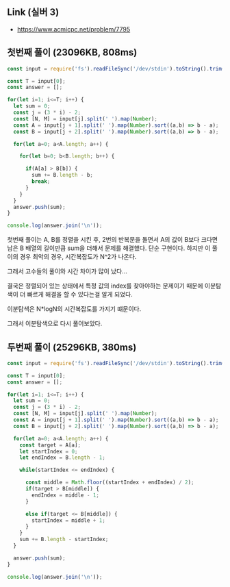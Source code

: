 ## Link (실버 3)           

- https://www.acmicpc.net/problem/7795  

## 첫번째 풀이 (23096KB, 808ms)        

```javascript
const input = require('fs').readFileSync('/dev/stdin').toString().trim().split('\n');

const T = input[0];
const answer = [];

for(let i=1; i<=T; i++) {
  let sum = 0;
  const j = (3 * i) - 2;
  const [N, M] = input[j].split(' ').map(Number);
  const A = input[j + 1].split(' ').map(Number).sort((a,b) => b - a);
  const B = input[j + 2].split(' ').map(Number).sort((a,b) => b - a);

  for(let a=0; a<A.length; a++) {

    for(let b=0; b<B.length; b++) {

      if(A[a] > B[b]) {
        sum += B.length - b;
        break;
      }
    }
  }
  answer.push(sum);
}

console.log(answer.join('\n'));
```


첫번째 풀이는 A, B를 정렬을 시킨 후, 2번의 반복문을 돌면서 A의 값이 B보다 크다면 남은 B 배열의 길이만큼 sum을 더해서 문제를 해결했다. 단순 구현이다. 하지만 이 풀이의 경우 최악의 경우, 시간복잡도가 N^2가 나온다.

그래서 고수들의 풀이와 시간 차이가 많이 났다...

결국은 정렬되어 있는 상태에서 특정 값의 index를 찾아야하는 문제이기 때문에 이분탐색이 더 빠르게 해결을 할 수 있다는걸 알게 되었다.

이분탐색은 N*logN의 시간복잡도를 가지기 떄문이다.

그래서 이분탐색으로 다시 풀어보았다.


## 두번째 풀이 (25296KB, 380ms)

```javascript
const input = require('fs').readFileSync('/dev/stdin').toString().trim().split('\n');

const T = input[0];
const answer = [];

for(let i=1; i<=T; i++) {
  let sum = 0;
  const j = (3 * i) - 2;
  const [N, M] = input[j].split(' ').map(Number);
  const A = input[j + 1].split(' ').map(Number).sort((a,b) => b - a);
  const B = input[j + 2].split(' ').map(Number).sort((a,b) => b - a);

  for(let a=0; a<A.length; a++) {
    const target = A[a];
    let startIndex = 0;
    let endIndex = B.length - 1;

    while(startIndex <= endIndex) {

      const middle = Math.floor((startIndex + endIndex) / 2);
      if(target > B[middle]) {
        endIndex = middle - 1;
      }

      else if(target <= B[middle]) {
        startIndex = middle + 1;
      }
    }
    sum += B.length - startIndex;
  }

  answer.push(sum);
}

console.log(answer.join('\n'));
```
